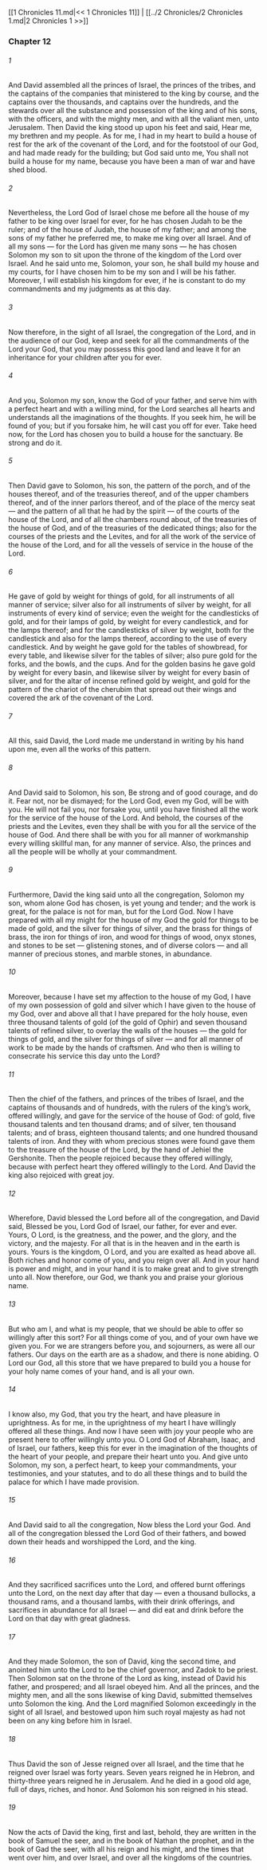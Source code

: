 [[1 Chronicles 11.md|<< 1 Chronicles 11]]  |  [[../2 Chronicles/2 Chronicles 1.md|2 Chronicles 1 >>]]

### Chapter 12
###### 1
And David assembled all the princes of Israel, the princes of the tribes, and the captains of the companies that ministered to the king by course, and the captains over the thousands, and captains over the hundreds, and the stewards over all the substance and possession of the king and of his sons, with the officers, and with the mighty men, and with all the valiant men, unto Jerusalem. Then David the king stood up upon his feet and said, Hear me, my brethren and my people. As for me, I had in my heart to build a house of rest for the ark of the covenant of the Lord, and for the footstool of our God, and had made ready for the building; but God said unto me, You shall not build a house for my name, because you have been a man of war and have shed blood.

###### 2
Nevertheless, the Lord God of Israel chose me before all the house of my father to be king over Israel for ever, for he has chosen Judah to be the ruler; and of the house of Judah, the house of my father; and among the sons of my father he preferred me, to make me king over all Israel. And of all my sons — for the Lord has given me many sons — he has chosen Solomon my son to sit upon the throne of the kingdom of the Lord over Israel. And he said unto me, Solomon, your son, he shall build my house and my courts, for I have chosen him to be my son and I will be his father. Moreover, I will establish his kingdom for ever, if he is constant to do my commandments and my judgments as at this day.

###### 3
Now therefore, in the sight of all Israel, the congregation of the Lord, and in the audience of our God, keep and seek for all the commandments of the Lord your God, that you may possess this good land and leave it for an inheritance for your children after you for ever.

###### 4
And you, Solomon my son, know the God of your father, and serve him with a perfect heart and with a willing mind, for the Lord searches all hearts and understands all the imaginations of the thoughts. If you seek him, he will be found of you; but if you forsake him, he will cast you off for ever. Take heed now, for the Lord has chosen you to build a house for the sanctuary. Be strong and do it.

###### 5
Then David gave to Solomon, his son, the pattern of the porch, and of the houses thereof, and of the treasuries thereof, and of the upper chambers thereof, and of the inner parlors thereof, and of the place of the mercy seat — and the pattern of all that he had by the spirit — of the courts of the house of the Lord, and of all the chambers round about, of the treasuries of the house of God, and of the treasuries of the dedicated things; also for the courses of the priests and the Levites, and for all the work of the service of the house of the Lord, and for all the vessels of service in the house of the Lord.

###### 6
He gave of gold by weight for things of gold, for all instruments of all manner of service; silver also for all instruments of silver by weight, for all instruments of every kind of service; even the weight for the candlesticks of gold, and for their lamps of gold, by weight for every candlestick, and for the lamps thereof; and for the candlesticks of silver by weight, both for the candlestick and also for the lamps thereof, according to the use of every candlestick. And by weight he gave gold for the tables of showbread, for every table, and likewise silver for the tables of silver; also pure gold for the forks, and the bowls, and the cups. And for the golden basins he gave gold by weight for every basin, and likewise silver by weight for every basin of silver, and for the altar of incense refined gold by weight, and gold for the pattern of the chariot of the cherubim that spread out their wings and covered the ark of the covenant of the Lord.

###### 7
All this, said David, the Lord made me understand in writing by his hand upon me, even all the works of this pattern.

###### 8
And David said to Solomon, his son, Be strong and of good courage, and do it. Fear not, nor be dismayed; for the Lord God, even my God, will be with you. He will not fail you, nor forsake you, until you have finished all the work for the service of the house of the Lord. And behold, the courses of the priests and the Levites, even they shall be with you for all the service of the house of God. And there shall be with you for all manner of workmanship every willing skillful man, for any manner of service. Also, the princes and all the people will be wholly at your commandment.

###### 9
Furthermore, David the king said unto all the congregation, Solomon my son, whom alone God has chosen, is yet young and tender; and the work is great, for the palace is not for man, but for the Lord God. Now I have prepared with all my might for the house of my God the gold for things to be made of gold, and the silver for things of silver, and the brass for things of brass, the iron for things of iron, and wood for things of wood, onyx stones, and stones to be set — glistening stones, and of diverse colors — and all manner of precious stones, and marble stones, in abundance.

###### 10
Moreover, because I have set my affection to the house of my God, I have of my own possession of gold and silver which I have given to the house of my God, over and above all that I have prepared for the holy house, even three thousand talents of gold (of the gold of Ophir) and seven thousand talents of refined silver, to overlay the walls of the houses — the gold for things of gold, and the silver for things of silver — and for all manner of work to be made by the hands of craftsmen. And who then is willing to consecrate his service this day unto the Lord?

###### 11
Then the chief of the fathers, and princes of the tribes of Israel, and the captains of thousands and of hundreds, with the rulers of the king’s work, offered willingly, and gave for the service of the house of God: of gold, five thousand talents and ten thousand drams; and of silver, ten thousand talents; and of brass, eighteen thousand talents; and one hundred thousand talents of iron. And they with whom precious stones were found gave them to the treasure of the house of the Lord, by the hand of Jehiel the Gershonite. Then the people rejoiced because they offered willingly, because with perfect heart they offered willingly to the Lord. And David the king also rejoiced with great joy.

###### 12
Wherefore, David blessed the Lord before all of the congregation, and David said, Blessed be you, Lord God of Israel, our father, for ever and ever. Yours, O Lord, is the greatness, and the power, and the glory, and the victory, and the majesty. For all that is in the heaven and in the earth is yours. Yours is the kingdom, O Lord, and you are exalted as head above all. Both riches and honor come of you, and you reign over all. And in your hand is power and might, and in your hand it is to make great and to give strength unto all. Now therefore, our God, we thank you and praise your glorious name.

###### 13
But who am I, and what is my people, that we should be able to offer so willingly after this sort? For all things come of you, and of your own have we given you. For we are strangers before you, and sojourners, as were all our fathers. Our days on the earth are as a shadow, and there is none abiding. O Lord our God, all this store that we have prepared to build you a house for your holy name comes of your hand, and is all your own.

###### 14
I know also, my God, that you try the heart, and have pleasure in uprightness. As for me, in the uprightness of my heart I have willingly offered all these things. And now I have seen with joy your people who are present here to offer willingly unto you. O Lord God of Abraham, Isaac, and of Israel, our fathers, keep this for ever in the imagination of the thoughts of the heart of your people, and prepare their heart unto you. And give unto Solomon, my son, a perfect heart, to keep your commandments, your testimonies, and your statutes, and to do all these things and to build the palace for which I have made provision.

###### 15
And David said to all the congregation, Now bless the Lord your God. And all of the congregation blessed the Lord God of their fathers, and bowed down their heads and worshipped the Lord, and the king.

###### 16
And they sacrificed sacrifices unto the Lord, and offered burnt offerings unto the Lord, on the next day after that day — even a thousand bullocks, a thousand rams, and a thousand lambs, with their drink offerings, and sacrifices in abundance for all Israel — and did eat and drink before the Lord on that day with great gladness.

###### 17
And they made Solomon, the son of David, king the second time, and anointed him unto the Lord to be the chief governor, and Zadok to be priest. Then Solomon sat on the throne of the Lord as king, instead of David his father, and prospered; and all Israel obeyed him. And all the princes, and the mighty men, and all the sons likewise of king David, submitted themselves unto Solomon the king. And the Lord magnified Solomon exceedingly in the sight of all Israel, and bestowed upon him such royal majesty as had not been on any king before him in Israel.

###### 18
Thus David the son of Jesse reigned over all Israel, and the time that he reigned over Israel was forty years. Seven years reigned he in Hebron, and thirty-three years reigned he in Jerusalem. And he died in a good old age, full of days, riches, and honor. And Solomon his son reigned in his stead.

###### 19
Now the acts of David the king, first and last, behold, they are written in the book of Samuel the seer, and in the book of Nathan the prophet, and in the book of Gad the seer, with all his reign and his might, and the times that went over him, and over Israel, and over all the kingdoms of the countries.